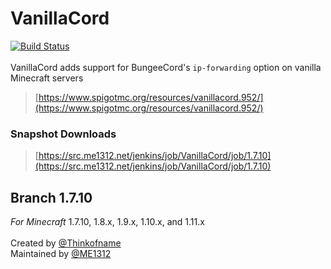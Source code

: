 # VanillaCord
[![Build Status](https://src.me1312.net/jenkins/job/VanillaCord/job/1.7.10/badge/icon)](https://src.me1312.net/jenkins/job/VanillaCord/job/1.7.10/)<br>
<br>
VanillaCord adds support for BungeeCord's `ip-forwarding` option on vanilla Minecraft servers
> [https://www.spigotmc.org/resources/vanillacord.952/](https://www.spigotmc.org/resources/vanillacord.952/)

### Snapshot Downloads
> [https://src.me1312.net/jenkins/job/VanillaCord/job/1.7.10](https://src.me1312.net/jenkins/job/VanillaCord/job/1.7.10)

## Branch 1.7.10
*For Minecraft* 1.7.10, 1.8.x, 1.9.x, 1.10.x, and 1.11.x
<br><br>
Created by [@Thinkofname](https://github.com/Thinkofname/vanillacord/tree/cc7fac96ffc2f679ffc13ebe57c5688e087c4d82)<br>
Maintained by [@ME1312](https://github.com/ME1312/VanillaCord/tree/1.7.10)
